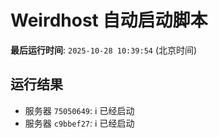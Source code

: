 # Weirdhost 自动启动脚本

**最后运行时间**: `2025-10-28 10:39:54` (北京时间)

## 运行结果

- 服务器 `75050649`: ℹ️ 已经启动
- 服务器 `c9bbef27`: ℹ️ 已经启动
